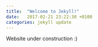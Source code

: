 ```yaml
---
title:  "Welcome to Jekyll!"
date:   2017-02-21 23:22:30 +0100
categories: jekyll update
---
```

Website under construction :)

